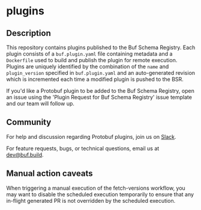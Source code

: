 # plugins

## Description

This repository contains plugins published to the Buf Schema Registry.
Each plugin consists of a `buf.plugin.yaml` file containing metadata and a `Dockerfile` used to build and publish the plugin for remote execution.
Plugins are uniquely identified by the combination of the `name` and `plugin_version` specified in `buf.plugin.yaml` and an auto-generated revision which is incremented each time a modified plugin is pushed to the BSR.

If you'd like a Protobuf plugin to be added to the Buf Schema Registry, open an issue using the 'Plugin Request for Buf Schema Registry' issue template and our team will follow up.

## Community

For help and discussion regarding Protobuf plugins, join us on [Slack](https://buf.build/links/slack).

For feature requests, bugs, or technical questions, email us at [dev@buf.build](dev@buf.build).

## Manual action caveats

When triggering a manual execution of the fetch-versions workflow, you may want to disable the scheduled execution 
temporarily to ensure that any in-flight generated PR is not overridden by the scheduled execution.
